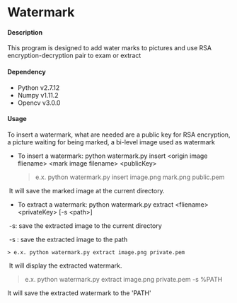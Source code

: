 # Watermark

#### Description

This program is designed to add water marks to pictures and use RSA encryption-decryption pair to exam or extract  

#### Dependency

- Python v2.7.12
- Numpy v1.11.2
- Opencv v3.0.0

#### Usage

To insert a watermark, what are needed are a public key for RSA encryption, a picture waiting for being marked, a bi-level image used as watermark



- To insert a watermark: python watermark.py insert \<origin image fliename\> \<mark image filename\> \<publicKey\>

	> e.x. python watermark.py insert image.png mark.png public.pem

​	It will save the marked image at the current directory. 

- To extract a watermark: python watermark.py extract \<fliename\> \<privateKey\> [-s \<path\>]

​	-s: save the extracted image to the current directory

​	-s <path>: save the extracted image to the path	

	> e.x. python watermark.py extract image.png private.pem

​	It will display the extracted watermark.
   
   > e.x. python watermark.py extract image.png private.pem -s %PATH

   It will save the extracted watermark to the 'PATH'
